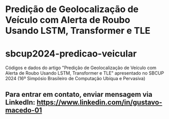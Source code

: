 # Predição de Geolocalização de Veículo com Alerta de Roubo Usando LSTM, Transformer e TLE
# sbcup2024-predicao-veicular
Códigos e dados do artigo "Predição de Geolocalização de Veículo com Alerta de Roubo Usando LSTM, Transformer e TLE" apresentado no SBCUP 2024 (16º Simpósio Brasileiro de Computação Ubíqua e Pervasiva)

## Para entrar em contato, enviar mensagem via LinkedIn: https://www.linkedin.com/in/gustavo-macedo-01
